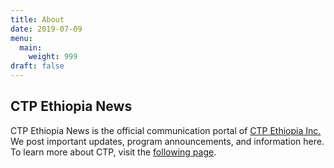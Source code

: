 ```yaml
---
title: About
date: 2019-07-09
menu:
  main:
    weight: 999
draft: false
---
```

## CTP Ethiopia News

CTP Ethiopia News is the official communication portal of [CTP Ethiopia Inc.](https://ctpethiopia.org) We post important updates, program announcements, and information here. To learn more about CTP,  visit the [following page](https://ctpethiopia.org/about).